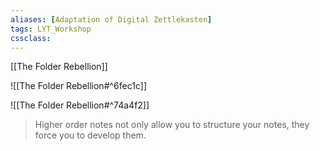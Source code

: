 ```yaml
---
aliases: [Adaptation of Digital Zettlekasten]
tags: LYT_Workshop 
cssclass:
---
```


[[The Folder Rebellion]]

![[The Folder Rebellion#^6fec1c]]

![[The Folder Rebellion#^74a4f2]]

> Higher order notes not only allow you to structure your notes, they force you to develop them.



